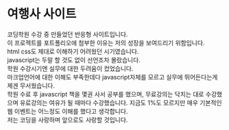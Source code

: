 # 여행사 사이트
코딩학원 수강 중 만들었던 반응형 사이트입니다.  
이 프로젝트를 포트폴리오에 첨부한 이유는 저의 성장을 보여드리기 위함입니다.  
html css도 제대로 이해하기 어려웠던 시기였습니다.  
javascript는 두말 할 것도 없이 선언조차 몰랐습니다.  
학원 수강시기엔 실무에 대한 두려움이 컸었습니다.  
마크업언어에 대한 이해도 부족한데다 javascript자체를 모르고 실무에 뛰어든다는게 제겐 무서웠습니다.  
학원 수료 후 javascript 책을 몇권 사서 공부를 했으며,
무료강의는 닥치는 대로 수강했으며 유료강의는 여유가 될 때마다 수강했습니다.
지금도 1%도 모르지만 매우 기본적인 웹 이벤트는 어느정도 이해를 했다고 생각합니다.  
저는 코딩을 사랑하며 앞으로도 사랑할 것입니다.


